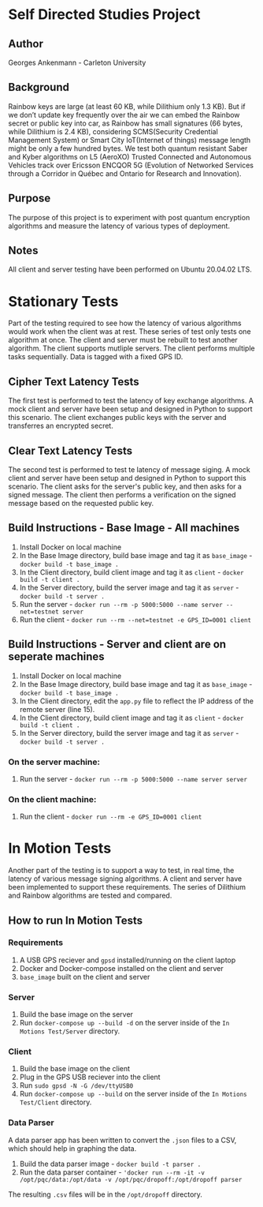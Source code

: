 # Self Directed Studies Project
## Author
Georges Ankenmann - Carleton University

## Background
Rainbow keys are large (at least 60 KB, while Dilithium only 1.3 KB). But if we don’t update key frequently over the air we can embed the Rainbow secret or public key into car, as Rainbow has small signatures (66 bytes, while Dilithium is 2.4 KB), considering SCMS(Security Credential Management System) or Smart City IoT(Internet of things) message length might be only a few hundred bytes. We test both quantum resistant Saber and Kyber algorithms on L5 (AeroXO) Trusted Connected and Autonomous Vehicles track over Ericsson ENCQOR 5G (Evolution of Networked Services through a Corridor in Québec and Ontario for Research and Innovation).

## Purpose
The purpose of this project is to experiment with post quantum encryption algorithms and measure the latency of various types of deployment. 

## Notes
All client and server testing have been performed on Ubuntu 20.04.02 LTS.

# Stationary Tests
Part of the testing required to see how the latency of various algorithms would work when the client was at rest. These series of test only tests one algorithm at once. The client and server must be rebuilt to test another algorithm. The client supports mutliple servers. The client performs multiple tasks sequentially. Data is tagged with a fixed GPS ID.

## Cipher Text Latency Tests
The first test is performed to test the latency of key exchange algorithms. A mock client and server have been setup and designed in Python to support this scenario. The client exchanges public keys with the server and transferres an encrypted secret. 

## Clear Text Latency Tests
The second test is performed to test te latency of message siging. A mock client and server have been setup and designed in Python to support this scenario. The client asks for the server's public key, and then asks for a signed message. The client then performs a verification on the signed message based on the requested public key.

## Build Instructions - Base Image - All machines
1. Install Docker on local machine
1. In the Base Image directory, build base image and tag it as `base_image` - `docker build -t base_image .`
1. In the Client directory, build client image and tag it as `client` - `docker build -t client .`
1. In the Server directory, build the server image and tag it as `server` - `docker build -t server .`
1. Run the server - `docker run --rm -p 5000:5000 --name server --net=testnet server`
1. Run the client - `docker run --rm --net=testnet -e GPS_ID=0001 client`

## Build Instructions - Server and client are on seperate machines
1. Install Docker on local machine
1. In the Base Image directory, build base image and tag it as `base_image` - `docker build -t base_image .`
1. In the Client directory, edit the `app.py` file to reflect the IP address of the remote server (line 15).
1. In the Client directory, build client image and tag it as `client` - `docker build -t client .`
1. In the Server directory, build the server image and tag it as `server` - `docker build -t server .`

### On the server machine:
1. Run the server - `docker run --rm -p 5000:5000 --name server server`

### On the client machine:
1. Run the client - `docker run --rm -e GPS_ID=0001 client`

# In Motion Tests
Another part of the testing is to support a way to test, in real time, the latency of various message signing algorithms. A client and server have been implemented to support these requirements. The series of Dilithium and Rainbow algorithms are tested and compared. 

## How to run In Motion Tests
### Requirements
1. A USB GPS reciever and `gpsd` installed/running on the client laptop
1. Docker and Docker-compose installed on the client and server
1. `base_image` built on the client and server

### Server
1. Build the base image on the server
1. Run `docker-compose up --build -d` on the server inside of the `In Motions Test/Server` directory.

### Client
1. Build the base image on the client
1. Plug in the GPS USB reciever into the client
1. Run `sudo gpsd -N -G /dev/ttyUSB0`
1. Run `docker-compose up --build` on the server inside of the `In Motions Test/Client` directory. 

### Data Parser
A data parser app has been written to convert the `.json` files to a CSV, which should help in graphing the data. 

1. Build the data parser image - `docker build -t parser .`
1. Run the data parser container - `'docker run --rm -it -v /opt/pqc/data:/opt/data -v /opt/pqc/dropoff:/opt/dropoff parser`

The resulting `.csv` files will be in the `/opt/dropoff` directory. 